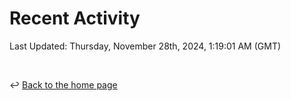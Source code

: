 # Recent Activity

<!--RECENT_ACTIVITY:start-->
<!--RECENT_ACTIVITY:end-->

<!--RECENT_ACTIVITY:last_update-->
Last Updated: Thursday, November 28th, 2024, 1:19:01 AM (GMT)
<!--RECENT_ACTIVITY:last_update_end-->

<br>

↩️ [Back to the home page](/README.md)
